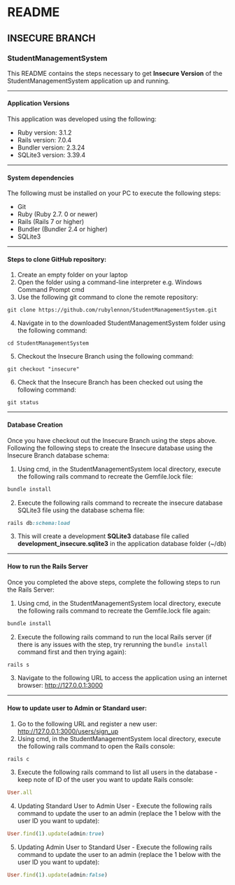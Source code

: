 # README

## INSECURE BRANCH

### StudentManagementSystem

This README contains the steps necessary to get **Insecure Version** of the StudentManagementSystem application up and running.

---

#### Application Versions
This application was developed using the following:
* Ruby version: 3.1.2
* Rails version: 7.0.4
* Bundler version: 2.3.24
* SQLite3 version: 3.39.4

---

#### System dependencies
The following must be installed on your PC to execute the following steps:
* Git
* Ruby (Ruby 2.7. 0 or newer)
* Rails (Rails 7 or higher)
* Bundler (Bundler 2.4 or higher)
* SQLite3 

---

#### Steps to clone GitHub repository:
1. Create an empty folder on your laptop
2. Open the folder using a command-line interpreter e.g. Windows Command Prompt cmd
3. Use the following git command to clone the remote repository:
```
git clone https://github.com/rubylennon/StudentManagementSystem.git
```
4. Navigate in to the downloaded StudentManagementSystem folder using the following command:
```
cd StudentManagementSystem
```
5. Checkout the Insecure Branch using the following command:
```
git checkout "insecure"
```
6. Check that the Insecure Branch has been checked out using the following command:
```
git status
```

--- 

#### Database Creation
Once you have checkout out the Insecure Branch using the steps above. Following the following steps to create the 
Insecure database using the Insecure Branch database schema:
1. Using cmd, in the StudentManagementSystem local directory, execute the following rails command to recreate the 
Gemfile.lock file:
```ruby
bundle install
```
2. Execute the following rails command to recreate the insecure database SQLite3 file using the database schema file:
```ruby
rails db:schema:load
```
3. This will create a development **SQLite3** database file called **development_insecure.sqlite3** in the application 
database 
folder (~/db)

---

#### How to run the Rails Server
Once you completed the above steps, complete the following steps to run the Rails Server:
1. Using cmd, in the StudentManagementSystem local directory, execute the following rails command to recreate the
   Gemfile.lock file again:
```ruby
bundle install
```
2.  Execute the following rails command to run the local Rails server (if there is any issues with the step, try 
rerunning the `bundle install` command first and then trying again):
```ruby
rails s
```
3. Navigate to the following URL to access the application using an internet browser:
http://127.0.0.1:3000

---

#### How to update user to Admin or Standard user:
1. Go to the following URL and register a new user:
   http://127.0.0.1:3000/users/sign_up
2. Using cmd, in the StudentManagementSystem local directory, execute the following rails command to open the 
Rails console:
```ruby
rails c
```
3. Execute the following rails command to list all users in the database - keep note of ID of the user you 
want to update
   Rails console:
```ruby
User.all
```
4. Updating Standard User to Admin User - Execute the following rails command to update the user to an admin (replace the 1 below with the user ID you 
want to update):
```ruby
User.find(1).update(admin:true)
```
5. Updating Admin User to Standard User - Execute the following rails command to update the user to an admin (replace the 1 below with the user ID you
   want to update):
```ruby
User.find(1).update(admin:false)
```

